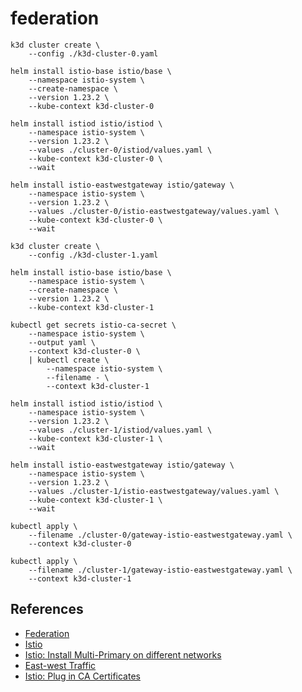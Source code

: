 # federation

```
k3d cluster create \
    --config ./k3d-cluster-0.yaml
```

```
helm install istio-base istio/base \
    --namespace istio-system \
    --create-namespace \
    --version 1.23.2 \
    --kube-context k3d-cluster-0
```

```
helm install istiod istio/istiod \
    --namespace istio-system \
    --version 1.23.2 \
    --values ./cluster-0/istiod/values.yaml \
    --kube-context k3d-cluster-0 \
    --wait
```

```
helm install istio-eastwestgateway istio/gateway \
    --namespace istio-system \
    --version 1.23.2 \
    --values ./cluster-0/istio-eastwestgateway/values.yaml \
    --kube-context k3d-cluster-0 \
    --wait
```

```
k3d cluster create \
    --config ./k3d-cluster-1.yaml
```

```
helm install istio-base istio/base \
    --namespace istio-system \
    --create-namespace \
    --version 1.23.2 \
    --kube-context k3d-cluster-1
```

```
kubectl get secrets istio-ca-secret \
    --namespace istio-system \
    --output yaml \
    --context k3d-cluster-0 \
    | kubectl create \
        --namespace istio-system \
        --filename - \
        --context k3d-cluster-1
```

```
helm install istiod istio/istiod \
    --namespace istio-system \
    --version 1.23.2 \
    --values ./cluster-1/istiod/values.yaml \
    --kube-context k3d-cluster-1 \
    --wait
```

```
helm install istio-eastwestgateway istio/gateway \
    --namespace istio-system \
    --version 1.23.2 \
    --values ./cluster-1/istio-eastwestgateway/values.yaml \
    --kube-context k3d-cluster-1 \
    --wait
```

```
kubectl apply \
    --filename ./cluster-0/gateway-istio-eastwestgateway.yaml \
    --context k3d-cluster-0
```

```
kubectl apply \
    --filename ./cluster-1/gateway-istio-eastwestgateway.yaml \
    --context k3d-cluster-1
```

## References

* [Federation](https://en.wikipedia.org/wiki/Federation_(information_technology))
* [Istio](https://istio.io/latest/)
* [Istio: Install Multi-Primary on different networks](https://istio.io/latest/docs/setup/install/multicluster/multi-primary_multi-network/)
* [East-west Traffic](https://en.wikipedia.org/wiki/East-west_traffic)
* [Istio: Plug in CA Certificates](https://istio.io/latest/docs/tasks/security/cert-management/plugin-ca-cert/)
